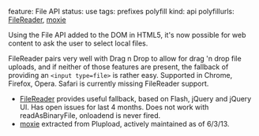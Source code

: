 feature: File API
status: use
tags: prefixes polyfill
kind: api
polyfillurls: [FileReader](https://github.com/Jahdrien/FileReader), [moxie](https://github.com/moxiecode/moxie)

Using the File API added to the DOM in HTML5, it's now possible for web content to ask the user to select local files.

FileReader pairs very well with Drag n Drop to allow for drag 'n drop file uploads, and if neither of those features are present, the fallback of providing an `<input type=file>` is rather easy.
Supported in Chrome, Firefox, Opera. Safari is currently missing FileReader support.

* [FileReader](https://github.com/Jahdrien/FileReader) provides useful fallback, based on Flash, jQuery and jQuery UI.   Has open issues for last 4 months.  Does not work with readAsBinaryFile, onloadend is never fired.
* [moxie](https://github.com/moxiecode/moxie) extracted from Plupload, actively maintained as of 6/3/13.
